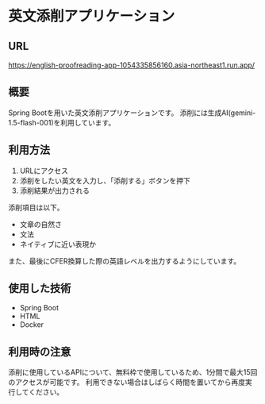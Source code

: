 # 英文添削アプリケーション

## URL
<https://english-proofreading-app-1054335856160.asia-northeast1.run.app/>

## 概要
Spring Bootを用いた英文添削アプリケーションです。
添削には生成AI(gemini-1.5-flash-001)を利用しています。

## 利用方法
1. URLにアクセス
2. 添削をしたい英文を入力し、「添削する」ボタンを押下
3. 添削結果が出力される

添削項目は以下。
* 文章の自然さ
* 文法
* ネイティブに近い表現か

また、最後にCFER換算した際の英語レベルを出力するようにしています。

## 使用した技術
* Spring Boot
* HTML
* Docker

## 利用時の注意
添削に使用しているAPIについて、無料枠で使用しているため、1分間で最大15回のアクセスが可能です。
利用できない場合はしばらく時間を置いてから再度実行してください。